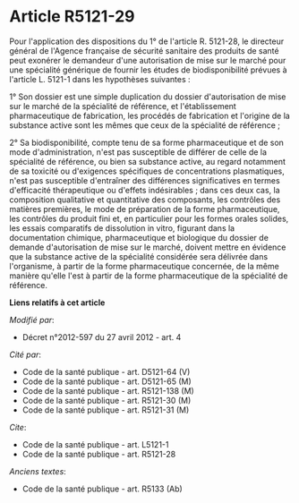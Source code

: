 # Article R5121-29

Pour l'application des dispositions du 1° de l'article R. 5121-28, le directeur général de l'Agence française de sécurité
sanitaire des produits de santé peut exonérer le demandeur d'une autorisation de mise sur le marché pour une spécialité
générique de fournir les études de biodisponibilité prévues à l'article L. 5121-1 dans les hypothèses suivantes : 

1° Son dossier est une simple duplication du dossier d'autorisation de mise sur le marché de la spécialité de référence, et
l'établissement pharmaceutique de fabrication, les procédés de fabrication et l'origine de la substance active sont les mêmes
que ceux de la spécialité de référence ; 

2° Sa biodisponibilité, compte tenu de sa forme pharmaceutique et de son mode d'administration, n'est pas susceptible de
différer de celle de la spécialité de référence, ou bien sa substance active, au regard notamment de sa toxicité ou
d'exigences spécifiques de concentrations plasmatiques, n'est pas susceptible d'entraîner des différences significatives en
termes d'efficacité thérapeutique ou d'effets indésirables ; dans ces deux cas, la composition qualitative et quantitative
des composants, les contrôles des matières premières, le mode de préparation de la forme pharmaceutique, les contrôles du
produit fini et, en particulier pour les formes orales solides, les essais comparatifs de dissolution in vitro, figurant dans
la documentation chimique, pharmaceutique et biologique du dossier de demande d'autorisation de mise sur le marché, doivent
mettre en évidence que la substance active de la spécialité considérée sera délivrée dans l'organisme, à partir de la forme
pharmaceutique concernée, de la même manière qu'elle l'est à partir de la forme pharmaceutique de la spécialité de référence.

**Liens relatifs à cet article**

_Modifié par_:

  - Décret n°2012-597 du 27 avril 2012 - art. 4

_Cité par_:

  - Code de la santé publique - art. D5121-64 (V)
  - Code de la santé publique - art. D5121-65 (M)
  - Code de la santé publique - art. R5121-138 (M)
  - Code de la santé publique - art. R5121-30 (M)
  - Code de la santé publique - art. R5121-31 (M)

_Cite_:

  - Code de la santé publique - art. L5121-1
  - Code de la santé publique - art. R5121-28

_Anciens textes_:

  - Code de la santé publique - art. R5133 (Ab)

